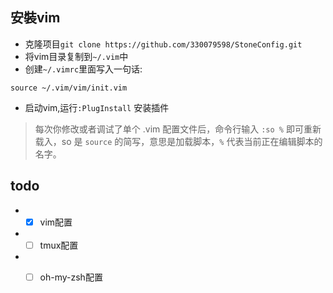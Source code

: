 ## 安裝vim

- 克隆项目`git clone https://github.com/330079598/StoneConfig.git`
- 将vim目录复制到`~/.vim`中
- 创建`~/.vimrc`里面写入一句话:

```shell
source ~/.vim/vim/init.vim
```

- 启动vim,运行`:PlugInstall` 安装插件

> 每次你修改或者调试了单个 .vim 配置文件后，命令行输入 `:so %` 即可重新载入，so 是 `source` 的简写，意思是加载脚本，`%` 代表当前正在编辑脚本的名字。

## todo

- - [x] vim配置
- - [ ] tmux配置
- - [ ] oh-my-zsh配置

